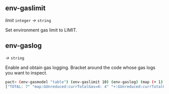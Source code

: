 ## env-gaslimit

_limit_&nbsp;`integer` _&rarr;_&nbsp;`string`

Set environment gas limit to LIMIT.

## env-gaslog

_&rarr;_&nbsp;`string`

Enable and obtain gas logging. Bracket around the code whose gas logs you want to inspect.

```bash
pact> (env-gasmodel "table") (env-gaslimit 10) (env-gaslog) (map (+ 1) [1 2 3]) (env-gaslog)
["TOTAL: 7" "map:GUnreduced:currTotalGas=4: 4" "+:GUnreduced:currTotalGas=5: 1" ":GIntegerOpCost:(1, ):(1, ):currTotalGas=5: 0" "+:GUnreduced:currTotalGas=6: 1" ":GIntegerOpCost:(1, ):(2, ):currTotalGas=6: 0" "+:GUnreduced:currTotalGas=7: 1" ":GIntegerOpCost:(1, ):(3, ):currTotalGas=7: 0"]
```
